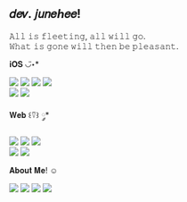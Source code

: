 ## 𝑑𝑒𝑣. 𝑗𝑢𝑛𝑒ℎ𝑒𝑒!
<p>
 𝙰𝚕𝚕 𝚒𝚜 𝚏𝚕𝚎𝚎𝚝𝚒𝚗𝚐, 𝚊𝚕𝚕 𝚠𝚒𝚕𝚕 𝚐𝚘.<br />
 𝚆𝚑𝚊𝚝 𝚒𝚜 𝚐𝚘𝚗𝚎 𝚠𝚒𝚕𝚕 𝚝𝚑𝚎𝚗 𝚋𝚎 𝚙𝚕𝚎𝚊𝚜𝚊𝚗𝚝.<br />
</p>

<p>𝐢𝐎𝐒 ◡̈⋆*</p> 
   <p>
     <img src="https://img.shields.io/badge/iOS-000000?style=flat-square&logo=apple&logoColor=white"/>
     <img src="https://img.shields.io/badge/Swift-F05138?style=flat-square&logo=Swift&logoColor=white"/>
     <img src="https://img.shields.io/badge/UIKit-2396F3?style=flat-square&logo=uikit&logoColor=white"/>
     <img src="https://img.shields.io/badge/SwiftUI-blue?style=flat-square&logo=Swift&logoColor=white"/>
     <br />
     <img src="https://img.shields.io/badge/ReactiveX-B7178C?style=flat-square&logo=reactivex&logoColor=white"/>
     <img src="https://img.shields.io/badge/Combine-81DAF5?style=flat-square&logo=Swift&logoColor=black"/>
   </p>

<p>𝐖𝐞𝐛 ꒰⍢꒱ ༘*</p> 
  <p>
     <img src="https://img.shields.io/badge/React-61DAFB?style=flat-square&logo=react&logoColor=black"/>
     <img src="https://img.shields.io/badge/Next.js-000000?style=flat-square&logo=nextdotjs&logoColor=white"/>
     <img src="https://img.shields.io/badge/Vue.js-4FC08D?style=flat-square&logo=vuedotjs&logoColor=white"/>
     <br />
     <img src="https://img.shields.io/badge/JavaScript-F7DF1E?style=flat-square&logo=JavaScript&logoColor=black"/>
     <img src="https://img.shields.io/badge/TypeScript-3178C6?style=flat-square&logo=TypeScript&logoColor=white"/>
  </p>

<p> 𝐀𝐛𝐨𝐮𝐭 𝐌𝐞! ☺︎</p>

<p>
 <a href="mailto:dev.junehee@gmail.com/"><img src="https://img.shields.io/badge/Gmail-EA4335?style=flat-square&logo=Gmail&logoColor=white"/></a>
 <a href="https://www.linkedin.com/in/kimjunehee/" target="_blank"><img src="https://img.shields.io/badge/LinkedIn-0A66C2?style=flat-square&logo=LinkedIn&logoColor=white"/></a>
 <a href="https://velog.io/@devjunehee/" target="_blank"><img src="https://img.shields.io/badge/Velog-20C997?style=flat-square&logo=Velog&logoColor=white"/></a>
 <a href="https://devjunehee.notion.site/JuneHee-s-Development-Diary-7328726e5fef4f7b9442da3bd1a6e7ca?pvs=4" target="_blank"><img src="https://img.shields.io/badge/Notion-000000?style=flat-square&logo=Notion&logoColor=white"/></a>
</p>

<!--
<br />

[![Hits](https://hits.seeyoufarm.com/api/count/incr/badge.svg?url=https%3A%2F%2Fgithub.com%2Fdev-junehee%2F&count_bg=%23E1DFDF&title_bg=%23EDEDED&icon=&icon_color=%23E7E7E7&title=hits&edge_flat=true)](https://hits.seeyoufarm.com)
-->

 <!--
  <h4>I've used 🌿<h4>
  <p>
    <img src="https://img.shields.io/badge/MacOS-000000?style=flat-square&logo=Apple&logoColor=white"/></a>
    <img src="https://img.shields.io/badge/Visual Studio Code-007ACC?style=flat-square&logo=Visual Studio Code&logoColor=white"/></a>
    <img src="https://img.shields.io/badge/Git-F05032?style=flat-square&logo=Git&logoColor=white"/></a>
    <img src="https://img.shields.io/badge/GitHub-181717?style=flat-square&logo=GitHub&logoColor=white"/></a>
  </p>

 ![Top Langs](https://github-readme-stats.vercel.app/api/top-langs/?username=dev-junehee&layout=compact)
 <br /><br />
 
 ![GitHub stats](https://github-readme-stats.vercel.app/api?username=dev-junehee&count_private=true&show_icons=true&theme=radical)

 -->
